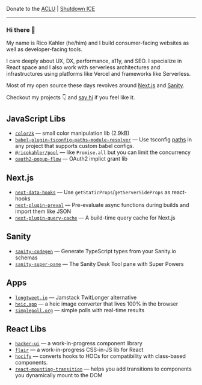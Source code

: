 Donate to the [ACLU](https://action.aclu.org/give/now) | [Shutdown ICE](https://www.aclu.org/shutdownICE)

---

### Hi there 👋

My name is Rico Kahler (he/him) and I build consumer-facing websites as well as developer-facing tools.

I care deeply about UX, DX, performance, a11y, and SEO. I specialize in React space and I also work with serverless architectures and infrastructures using platforms like Vercel and frameworks like Serverless.

Most of my open source these days revolves around [Next.js](https://nextjs.org/) and [Sanity](https://www.sanity.io/).
            
Checkout my projects 👇 and [say hi](mailto:hello@rico.codes) if you feel like it.

## JavaScript Libs

- [`color2k`](https://color2k.com) — small color manipulation lib (2.9kB)
- [`babel-plugin-tsconfig-paths-module-resolver`](https://github.com/ricokahler/babel-plugin-tsconfig-paths-module-resolver) — Use tsconfig [paths](https://www.typescriptlang.org/docs/handbook/module-resolution.html#path-mapping) in any project that supports custom babel configs.
- [`@ricokahler/pool`](https://github.com/ricokahler/pool) — like `Promise.all` but you can limit the concurrency
- [`oauth2-popup-flow`](https://github.com/ricokahler/oauth2-popup-flow) — OAuth2 implict grant lib

## Next.js

- [`next-data-hooks`](https://github.com/ricokahler/next-data-hooks) — Use `getStaticProps`/`getServerSideProps` as react-hooks
- [`next-plugin-preval`](https://github.com/ricokahler/next-plugin-preval) — Pre-evaluate async functions during builds and import them like JSON
- [`next-plugin-query-cache`](https://github.com/ricokahler/next-plugin-query-cache) — A build-time query cache for Next.js

## Sanity

- [`sanity-codegen`](https://github.com/ricokahler/sanity-codegen) — Generate TypeScript types from your Sanity.io schemas
- [`sanity-super-pane`](https://github.com/ricokahler/sanity-super-pane) — The Sanity Desk Tool pane with Super Powers

## Apps

- [`longtweet.io`](https://longtweet.io/3hiz8afxa) — Jamstack TwitLonger alternative
- [`heic.app`](https://github.com/ricokahler/heic.app) — a heic image converter that lives 100% in the browser
- [`simplepoll.org`](https://simplepoll.org/) — simple polls with real-time results

## React Libs

- [`hacker-ui`](https://hacker-ui.com) — a work-in-progress component library
- [`flair`](https://github.com/ricokahler/flair) — a work-in-progress CSS-in-JS lib for React
- [`hocify`](https://github.com/ricokahler/hocify) — converts hooks to HOCs for compatibility with class-based components.
- [`react-mounting-transition`](https://github.com/ricokahler/react-mounting-transition) — helps you add transitions to components you dynamically mount to the DOM

